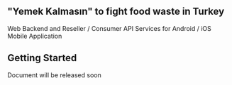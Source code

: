 
## "Yemek Kalmasın" to fight food waste in Turkey

Web Backend and Reseller / Consumer API Services for Android / iOS Mobile Application

## Getting Started

Document will be released soon
